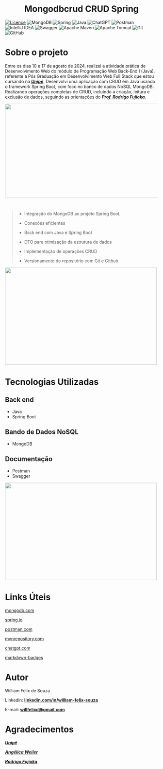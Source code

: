 <div>
  <h1 align="center">
    Mongodbcrud CRUD Spring 
  </h1>
</div>

[![Licence](https://img.shields.io/github/license/willfelixd/mongodb-crud-spring?style=for-the-badge)](./LICENSE)
![MongoDB](https://img.shields.io/badge/MongoDB-%234ea94b.svg?style=for-the-badge&logo=mongodb&logoColor=white)
![Spring](https://img.shields.io/badge/spring-%236DB33F.svg?style=for-the-badge&logo=spring&logoColor=white)
![Java](https://img.shields.io/badge/java-%23ED8B00.svg?style=for-the-badge&logo=openjdk&logoColor=white)
![ChatGPT](https://img.shields.io/badge/chatGPT-74aa9c?style=for-the-badge&logo=openai&logoColor=white)
![Postman](https://img.shields.io/badge/Postman-FF6C37?style=for-the-badge&logo=postman&logoColor=white)
![IntelliJ IDEA](https://img.shields.io/badge/IntelliJIDEA-000000.svg?style=for-the-badge&logo=intellij-idea&logoColor=white)
![Swagger](https://img.shields.io/badge/-Swagger-%23Clojure?style=for-the-badge&logo=swagger&logoColor=white)
![Apache Maven](https://img.shields.io/badge/Apache%20Maven-C71A36?style=for-the-badge&logo=Apache%20Maven&logoColor=white)
![Apache Tomcat](https://img.shields.io/badge/apache%20tomcat-%23F8DC75.svg?style=for-the-badge&logo=apache-tomcat&logoColor=black)
![Git](https://img.shields.io/badge/git-%23F05033.svg?style=for-the-badge&logo=git&logoColor=white)
![GitHub](https://img.shields.io/badge/github-%23121011.svg?style=for-the-badge&logo=github&logoColor=white)


# Sobre o projeto

Entre os dias 10 e 17 de agosto de 2024, realizei a atividade prática de Desenvolvimento Web do módulo de Programação Web Back-End I (Java), referente a Pós Graduação em Desenvolvimento Web Full Stack que estou cursando na **_[Unipê](https://www.unipe.edu.br/)_**. Desenvolvi uma aplicação com CRUD em Java usando o framework Spring Boot, com foco no banco de dados NoSQL MongoDB. Realizando operações completas de CRUD, incluindo a criação, leitura e exclusão de dados, seguindo as orientações do **_[Prof. Rodrigo Fujioka](https://www.linkedin.com/in/rfujioka/)_**.

<p align="center">
  <img width="568" height="308" src="https://github.com/willfelixd/mongodb-crud-spring/blob/main/src/assets/postman_mongobd.gif">
</p><br />

> - Integração do MongoDB ao projeto Spring Boot,
>
> - Conexões eficientes
>
> - Back end com Java e Spring Boot
>
> - DTO para otimização da estrutura de dados
>
> - Implementação de operações CRUD
>
> - Versionamento do repositório com Git e Github

<p align="left">
  <img width="500" height="320" src="https://github.com/willfelixd/mongodb-crud-spring/blob/main/src/assets/mongodb.PNG">
</p>

# Tecnologias Utilizadas

## Back end
- Java
- Spring Boot

## Bando de Dados NoSQL
- MongoDB

## Documentação
- Postman
- Swagger

<p align="left">
  <img width="500" height="320" src="https://github.com/willfelixd/mongodb-crud-spring/blob/main/src/assets/swagger.PNG">
</p>

# Links Úteis

[mongodb.com](https://www.mongodb.com/try/download/community)

[spring.io](https://start.spring.io/)

[postman.com](https://www.postman.com/downloads/?utm_source=postman-home)

[mvnrepository.com](https://mvnrepository.com/artifact/org.springdoc/springdoc-openapi-starter-webmvc-ui)

[chatgpt.com](https://chatgpt.com/)

[markdown-badges](https://github.com/Ileriayo/markdown-badges)

# Autor

William Felix de Souza

Linkedin: **[linkedin.com/in/william-felix-souza](https://www.linkedin.com/in/william-felix-souza/)**

E-mail: **[willfelixd@gmail.com](willfelixd@gmail.com)**

# Agradecimentos

**_[Unipê](https://www.unipe.edu.br/)_**

**_[Angélica Weiler](https://www.linkedin.com/in/angelicaweiler/)_**

**_[Rodrigo Fujioka](https://www.linkedin.com/in/rfujioka/)_**